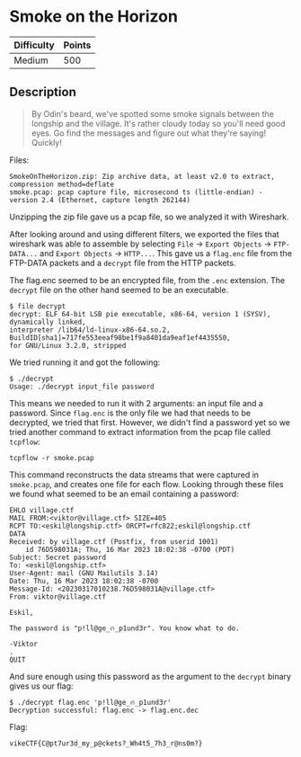 # Smoke on the Horizon

| Difficulty | Points |
| ---------- | ------ |
| Medium     | 500    |

## Description

> By Odin's beard, we've spotted some smoke signals between the longship and
> the village. It's rather cloudy today so you'll need good eyes. Go find the
> messages and figure out what they're saying! Quickly!

Files:
```
SmokeOnTheHorizon.zip: Zip archive data, at least v2.0 to extract, compression method=deflate
smoke.pcap: pcap capture file, microsecond ts (little-endian) - version 2.4 (Ethernet, capture length 262144)
```

Unzipping the zip file gave us a pcap file, so we analyzed it with Wireshark.

After looking around and using different filters, we exported the files that
wireshark was able to assemble by selecting `File` -> `Export Objects` ->
`FTP-DATA...` and `Export Objects` -> `HTTP...`. This gave us a `flag.enc`
file from the FTP-DATA packets and a `decrypt` file from the HTTP packets.

The flag.enc seemed to be an encrypted file, from the `.enc` extension. The
`decrypt` file on the other hand seemed to be an executable.

```
$ file decrypt
decrypt: ELF 64-bit LSB pie executable, x86-64, version 1 (SYSV), dynamically linked, 
interpreter /lib64/ld-linux-x86-64.so.2, BuildID[sha1]=717fe553eeaf98be1f9a8401da9eaf1ef4435550, 
for GNU/Linux 3.2.0, stripped
```

We tried running it and got the following:

```
$ ./decrypt
Usage: ./decrypt input_file password
```

This means we needed to run it with 2 arguments: an input file and a password.
Since `flag.enc` is the only file we had that needs to be decrypted, we tried
that first. However, we didn't find a password yet so we tried another command
to extract information from the pcap file called `tcpflow`:

```
tcpflow -r smoke.pcap
```

This command reconstructs the data streams that were captured in `smoke.pcap`,
and creates one file for each flow. Looking through these files we found what
seemed to be an email containing a password:

```
EHLO village.ctf
MAIL FROM:<viktor@village.ctf> SIZE=405
RCPT TO:<eskil@longship.ctf> ORCPT=rfc822;eskil@longship.ctf
DATA
Received: by village.ctf (Postfix, from userid 1001)
	id 76D598031A; Thu, 16 Mar 2023 18:02:38 -0700 (PDT)
Subject: Secret password
To: <eskil@longship.ctf>
User-Agent: mail (GNU Mailutils 3.14)
Date: Thu, 16 Mar 2023 18:02:38 -0700
Message-Id: <20230317010238.76D598031A@village.ctf>
From: viktor@village.ctf

Eskil, 

The password is "p!ll@ge_🔥_p1und3r". You know what to do. 

-Viktor
.
QUIT
```

And sure enough using this password as the argument to the `decrypt` binary
gives us our flag:

```
$ ./decrypt flag.enc 'p!ll@ge_🔥_p1und3r'
Decryption successful: flag.enc -> flag.enc.dec
```

Flag:

```
vikeCTF{C@pt7ur3d_my_p@ckets?_Wh4t5_7h3_r@ns0m?}
```
